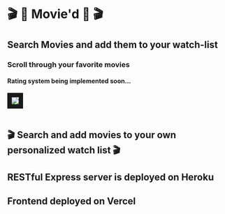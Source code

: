 # 🎬 🎥 Movie'd 🎥 🎬 

## Search Movies and add them to your watch-list
### Scroll through your favorite movies
#### Rating system being implemented soon...

<img src="https://i.pinimg.com/originals/20/30/ab/2030ab5e7c9a64fdb7b7fb4d03c74532.jpg" border="10"></a><br /><a target='_blank' href='https://statewideinventory.org/subaru-0-60-times'></a><br />


## 🎬 Search and add movies to your own personalized watch list 🎬

## RESTful Express server is deployed on Heroku

## Frontend deployed on Vercel

